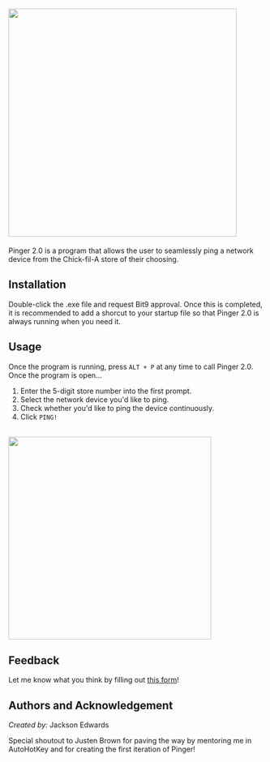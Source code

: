 # <img src="https://i.imgur.com/i400C7Y.png" width="450">

Pinger 2.0 is a program that allows the user to seamlessly ping a network device from the Chick-fil-A store of their choosing.

## Installation

Double-click the .exe file and request Bit9 approval. Once this is completed, it is recommended to add a shorcut to your startup file so that Pinger 2.0 is always running when you need it.

## Usage

Once the program is running, press `ALT + P` at any time to call Pinger 2.0. Once the program is open... 

1. Enter the 5-digit store number into the first prompt.
2. Select the network device you'd like to ping.
3. Check whether you'd like to ping the device continuously.
4. Click `PING!`

<br/>

<img src="https://i.imgur.com/nRF0GDP.png" width="400">

## Feedback

Let me know what you think by filling out [this form](https://forms.office.com/r/7WPvBQRJBE?origin=lprLink)!

## Authors and Acknowledgement

*Created by:* Jackson Edwards

Special shoutout to Justen Brown for paving the way by mentoring me in AutoHotKey and for creating the first iteration of Pinger!
